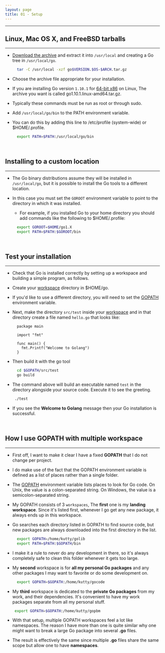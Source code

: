 ```yaml
---
layout: page
title: 01 - Setup
---
```


***
<!-- markdownlint-disable MD002 -->

## Linux, Mac OS X, and FreeBSD tarballs

***

* [Download the archive](https://golang.org/dl/) and extract it into `/usr/local` and creating a Go tree in `/usr/local/go`.

  ```sh
    tar -C /usr/local -xzf go$VERSION.$OS-$ARCH.tar.gz
  ```

* Choose the archive file appropriate for your installation.

* If you are installing Go version `1.10.1` for [64-bit x86](https://golang.org/dl) on Linux, The archive you want is called   go1.10.1.linux-amd64.tar.gz.

* Typically these commands must be run as root or through sudo.

* Add `/usr/local/go/bin` to the PATH environment variable.

* You can do this by adding this line to /etc/profile (system-wide) or $HOME/.profile.

  ```sh
    export PATH=$PATH:/usr/local/go/bin
  ```

&nbsp;

## Installing to a custom location

***

* The Go binary distributions assume they will be installed in `/usr/local/go`, but it is possible to install the Go tools to a different location.

* In this case you must set the `GOROOT` environment variable to point to the directory in which it was installed.

  * For example, if you installed Go to your home directory you should add commands like the following to $HOME/.profile:

  ```sh
    export GOROOT=$HOME/go1.X
    export PATH=$PATH:$GOROOT/bin
  ```

&nbsp;

## Test your installation

***

* Check that Go is installed correctly by setting up a workspace and building a simple program, as follows.

* Create your [workspace](https://golang.org/doc/code.html#Workspaces) directory in $HOME/go.

* If you'd like to use a different directory, you will need to set the [GOPATH](https://golang.org/doc/code.html#GOPATH)    environment variable.

* Next, make the directory `src/test` inside your [workspace](https://golang.org/doc/code.html#Workspaces) and in that directory create a file named `hello.go` that looks like:

  ```golang
    package main

    import "fmt"

    func main() {
      fmt.Printf("Welcome to Golang")
    }
  ```

* Then build it with the go tool

  ```sh
    cd $GOPATH/src/test
    go build
  ```

* The command above will build an executable named `test` in the directory alongside your source code. Execute it to see the greeting.

  ```sh
   ./test
  ```

* If you see the __Welcome to Golang__ message then your Go installation is successful.

&nbsp;

## How I use GOPATH with multiple workspace

***

* First off, I want to make it clear I have a fixed **GOPATH** that I do not change per project.

* I do make use of the fact that the GOPATH environment variable is defined as a list of places rather than a single folder.

* The [GOPATH](https://golang.org/cmd/go/#hdr-GOPATH_environment_variable) environment variable lists places to look for Go code. On Unix, the value is a colon-separated string. On Windows, the value is a semicolon-separated string.

* My GOPATH consists of 3 `workspaces`, The **first** one is my **landing workspace**. Since it's listed first, whenever I go get any new package, it always ends up in this workspace.

* Go searches each directory listed in GOPATH to find source code, but new packages are always downloaded into the first directory in the list.

  ```sh
    export GOPATH=/home/kutty/golib
    export PATH=$PATH:$GOPATH/bin
  ```

* I make it a rule to never do any development in there, so it's always completely safe to clean this folder whenever it gets too large.

* My **second** workspace is for **all my personal Go packages** and any other packages I may want to favorite or do some development on.

  ```sh
    export GOPATH=$GOPATH:/home/kutty/gocode
  ```

* My **third** workspace is dedicated to the **private Go packages** from my work, and their dependencies. It's convenient to have my work packages separate from all my personal stuff.

  ```sh
   export GOPATH=$GOPATH:/home/kutty/gopbm
  ```

* With that setup, multiple GOPATH workspaces feel a lot like namespaces. The reason I have more than one is quite similar why one might want to break a large Go package into several __.go__ files.

* The result is effectively the same since multiple __.go__ files share the same scope but allow one to have __namespaces__.